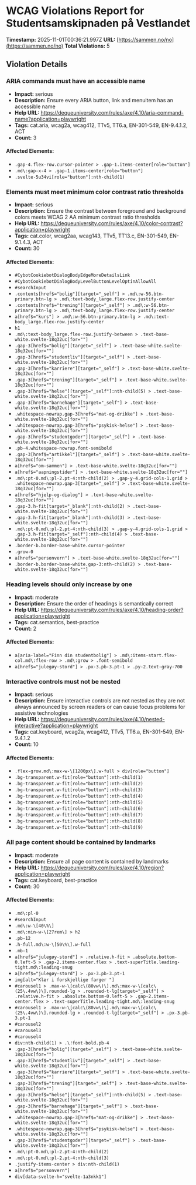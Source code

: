 # WCAG Violations Report for Studentsamskipnaden på Vestlandet

**Timestamp:** 2025-11-01T00:36:21.997Z
**URL:** [https://sammen.no/no](https://sammen.no/no)
**Total Violations:** 5

## Violation Details

### ARIA commands must have an accessible name

- **Impact:** serious
- **Description:** Ensure every ARIA button, link and menuitem has an accessible name
- **Help URL:** https://dequeuniversity.com/rules/axe/4.10/aria-command-name?application=playwright
- **Tags:** cat.aria, wcag2a, wcag412, TTv5, TT6.a, EN-301-549, EN-9.4.1.2, ACT
- **Count:** 3

#### Affected Elements:

- `.gap-4.flex-row.cursor-pointer > .gap-1.items-center[role="button"]`
- `.md\:gap-x-4 > .gap-1.items-center[role="button"]`
- `.svelte-5u34vi[role="button"]:nth-child(1)`

### Elements must meet minimum color contrast ratio thresholds

- **Impact:** serious
- **Description:** Ensure the contrast between foreground and background colors meets WCAG 2 AA minimum contrast ratio thresholds
- **Help URL:** https://dequeuniversity.com/rules/axe/4.10/color-contrast?application=playwright
- **Tags:** cat.color, wcag2aa, wcag143, TTv5, TT13.c, EN-301-549, EN-9.1.4.3, ACT
- **Count:** 30

#### Affected Elements:

- `#CybotCookiebotDialogBodyEdgeMoreDetailsLink`
- `#CybotCookiebotDialogBodyLevelButtonLevelOptinAllowAll`
- `#searchInput`
- `.contents[href$="bolig"][target="_self"] > .md\:w-56.btn-primary.btn-lg > .md\:text-body_large.flex-row.justify-center`
- `.contents[href$="trening"][target="_self"] > .md\:w-56.btn-primary.btn-lg > .md\:text-body_large.flex-row.justify-center`
- `a[href$="kurs"] > .md\:w-56.btn-primary.btn-lg > .md\:text-body_large.flex-row.justify-center`
- `h1`
- `.md\:text-body_large.flex-row.justify-between > .text-base-white.svelte-18q32uc[for=""]`
- `.gap-3[href$="bolig"][target="_self"] > .text-base-white.svelte-18q32uc[for=""]`
- `.gap-3[href$="studentliv"][target="_self"] > .text-base-white.svelte-18q32uc[for=""]`
- `.gap-3[href$="karriere"][target="_self"] > .text-base-white.svelte-18q32uc[for=""]`
- `.gap-3[href$="trening"][target="_self"] > .text-base-white.svelte-18q32uc[for=""]`
- `.gap-3[href$="helse"][target="_self"]:nth-child(5) > .text-base-white.svelte-18q32uc[for=""]`
- `.gap-3[href$="barnehage"][target="_self"] > .text-base-white.svelte-18q32uc[for=""]`
- `.whitespace-nowrap.gap-3[href$="mat-og-drikke"] > .text-base-white.svelte-18q32uc[for=""]`
- `.whitespace-nowrap.gap-3[href$="psykisk-helse"] > .text-base-white.svelte-18q32uc[for=""]`
- `.gap-3[href$="studentgoder"][target="_self"] > .text-base-white.svelte-18q32uc[for=""]`
- `.pb-4.whitespace-nowrap.font-semibold`
- `.gap-3[href$="artikkel"][target="_self"] > .text-base-white.svelte-18q32uc[for=""]`
- `a[href$="om-sammen"] > .text-base-white.svelte-18q32uc[for=""]`
- `a[href$="aapningstider"] > .text-base-white.svelte-18q32uc[for=""]`
- `.md\:pt-0.md\:pl-2.pt-4:nth-child(2) > .gap-y-4.grid-cols-1.grid > .whitespace-nowrap.gap-3[target="_self"] > .text-base-white.svelte-18q32uc[for=""]`
- `a[href$="hjelp-og-dialog"] > .text-base-white.svelte-18q32uc[for=""]`
- `.gap-3.h-fit[target="_blank"]:nth-child(2) > .text-base-white.svelte-18q32uc[for=""]`
- `.gap-3.h-fit[target="_blank"]:nth-child(3) > .text-base-white.svelte-18q32uc[for=""]`
- `.md\:pt-0.md\:pl-2.pt-4:nth-child(3) > .gap-y-4.grid-cols-1.grid > .gap-3.h-fit[target="_self"]:nth-child(4) > .text-base-white.svelte-18q32uc[for=""]`
- `.border-b.border-base-white.cursor-pointer`
- `.grow-0`
- `a[href$="personvern"] > .text-base-white.svelte-18q32uc[for=""]`
- `.border-b.border-base-white.gap-3:nth-child(2) > .text-base-white.svelte-18q32uc[for=""]`

### Heading levels should only increase by one

- **Impact:** moderate
- **Description:** Ensure the order of headings is semantically correct
- **Help URL:** https://dequeuniversity.com/rules/axe/4.10/heading-order?application=playwright
- **Tags:** cat.semantics, best-practice
- **Count:** 2

#### Affected Elements:

- `a[aria-label="Finn din studentbolig"] > .md\:items-start.flex-col.md\:flex-row > .md\:grow > .font-semibold`
- `a[href$="julegøy-stord"] > .px-3.pb-3.pt-1 > .py-2.text-gray-700`

### Interactive controls must not be nested

- **Impact:** serious
- **Description:** Ensure interactive controls are not nested as they are not always announced by screen readers or can cause focus problems for assistive technologies
- **Help URL:** https://dequeuniversity.com/rules/axe/4.10/nested-interactive?application=playwright
- **Tags:** cat.keyboard, wcag2a, wcag412, TTv5, TT6.a, EN-301-549, EN-9.4.1.2
- **Count:** 10

#### Affected Elements:

- `.flex-grow.md\:max-w-\[1200px\].w-full > div[role="button"]`
- `.bg-transparent.w-fit[role="button"]:nth-child(1)`
- `.bg-transparent.w-fit[role="button"]:nth-child(2)`
- `.bg-transparent.w-fit[role="button"]:nth-child(3)`
- `.bg-transparent.w-fit[role="button"]:nth-child(4)`
- `.bg-transparent.w-fit[role="button"]:nth-child(5)`
- `.bg-transparent.w-fit[role="button"]:nth-child(6)`
- `.bg-transparent.w-fit[role="button"]:nth-child(7)`
- `.bg-transparent.w-fit[role="button"]:nth-child(8)`
- `.bg-transparent.w-fit[role="button"]:nth-child(9)`

### All page content should be contained by landmarks

- **Impact:** moderate
- **Description:** Ensure all page content is contained by landmarks
- **Help URL:** https://dequeuniversity.com/rules/axe/4.10/region?application=playwright
- **Tags:** cat.keyboard, best-practice
- **Count:** 30

#### Affected Elements:

- `.md\:pl-0`
- `#searchInput`
- `.md\:w-\[40\%\]`
- `.md\:min-w-\[27rem\] > h2`
- `.pb-12`
- `.h-full.md\:w-\[50\%\].w-full`
- `.mb-1`
- `a[href$="julegøy-stord"] > .relative.h-fit > .absolute.bottom-0.left-5 > .gap-2.items-center.flex > .text-superTitle.leading-tight.md\:leading-snug`
- `a[href$="julegøy-stord"] > .px-3.pb-3.pt-1`
- `img[alt="Klær i forskjellige farger "]`
- `#carousel1 > .max-w-\[calc\(80vw\)\].md\:max-w-\[calc\(25\.4vw\)\].rounded-lg > .rounded-t-lg[target="_self"] > .relative.h-fit > .absolute.bottom-0.left-5 > .gap-2.items-center.flex > .text-superTitle.leading-tight.md\:leading-snug`
- `#carousel1 > .max-w-\[calc\(80vw\)\].md\:max-w-\[calc\(25\.4vw\)\].rounded-lg > .rounded-t-lg[target="_self"] > .px-3.pb-3.pt-1`
- `#carousel2`
- `#carousel3`
- `#carousel4`
- `div:nth-child(1) > .\!font-bold.pb-4`
- `.gap-3[href$="bolig"][target="_self"] > .text-base-white.svelte-18q32uc[for=""]`
- `.gap-3[href$="studentliv"][target="_self"] > .text-base-white.svelte-18q32uc[for=""]`
- `.gap-3[href$="karriere"][target="_self"] > .text-base-white.svelte-18q32uc[for=""]`
- `.gap-3[href$="trening"][target="_self"] > .text-base-white.svelte-18q32uc[for=""]`
- `.gap-3[href$="helse"][target="_self"]:nth-child(5) > .text-base-white.svelte-18q32uc[for=""]`
- `.gap-3[href$="barnehage"][target="_self"] > .text-base-white.svelte-18q32uc[for=""]`
- `.whitespace-nowrap.gap-3[href$="mat-og-drikke"] > .text-base-white.svelte-18q32uc[for=""]`
- `.whitespace-nowrap.gap-3[href$="psykisk-helse"] > .text-base-white.svelte-18q32uc[for=""]`
- `.gap-3[href$="studentgoder"][target="_self"] > .text-base-white.svelte-18q32uc[for=""]`
- `.md\:pt-0.md\:pl-2.pt-4:nth-child(2)`
- `.md\:pt-0.md\:pl-2.pt-4:nth-child(3)`
- `.justify-items-center > div:nth-child(1)`
- `a[href$="personvern"]`
- `div[data-svelte-h="svelte-1a3nkk1"]`
